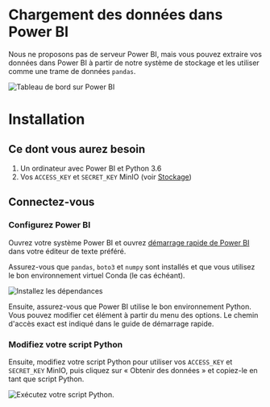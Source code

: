# Chargement des données dans Power BI

Nous ne proposons pas de serveur Power BI, mais vous pouvez extraire vos données
dans Power BI à partir de notre système de stockage et les utiliser comme une
trame de données `pandas`.

![Tableau de bord sur Power BI](../images/powerbi_dashboard.png)

# Installation

## Ce dont vous aurez besoin

1. Un ordinateur avec Power BI et Python 3.6
2. Vos `ACCESS_KEY` et `SECRET_KEY` MinIO (voir [Stockage](../Stockage.md))

## Connectez-vous

### Configurez Power BI

Ouvrez votre système Power BI et ouvrez
[démarrage rapide de Power BI](https://raw.githubusercontent.com/StatCan/aaw-contrib-jupyter-notebooks/master/querySQL/power_bi_quickstart.py)
dans votre éditeur de texte préféré.

Assurez-vous que `pandas`, `boto3` et `numpy` sont installés et que vous
utilisez le bon environnement virtuel Conda (le cas échéant).

![Installez les dépendances](../images/powerbi_cmd_prompt.png)

Ensuite, assurez-vous que Power BI utilise le bon environnement Python. Vous
pouvez modifier cet élément à partir du menu des options. Le chemin d'accès
exact est indiqué dans le guide de démarrage rapide.

### Modifiez votre script Python

Ensuite, modifiez votre script Python pour utiliser vos `ACCESS_KEY` et
`SECRET_KEY` MinIO, puis cliquez sur « Obtenir des données » et copiez-le en
tant que script Python.

![Exécutez votre script Python.](../images/powerbi_python.png)
